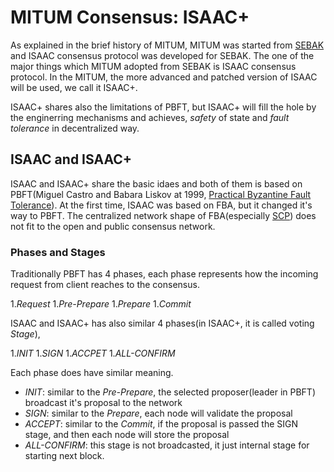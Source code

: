 # MITUM Consensus: ISAAC+

As explained in the brief history of MITUM, MITUM was started from [SEBAK](https://github.com/bosnet/sebak) and ISAAC consensus protocol was developed for SEBAK. The one of the major things which MITUM adopted from SEBAK is ISAAC consensus protocol. In the MITUM, the more advanced and patched version of ISAAC will be used, we call it ISAAC+.

ISAAC+ shares also the limitations of PBFT, but ISAAC+ will fill the hole by the enginerring mechanisms and achieves, *safety* of state and *fault tolerance* in decentralized way.

## ISAAC and ISAAC+

ISAAC and ISAAC+ share the basic idaes and both of them is based on PBFT(Miguel Castro and Babara Liskov at 1999, [Practical Byzantine Fault Tolerance](http://pmg.csail.mit.edu/papers/osdi99.pdf)). At the first time, ISAAC was based on FBA, but it changed it's way to PBFT. The centralized network shape of FBA(especially [SCP](https://www.stellar.org/papers/stellar-consensus-protocol.pdf)) does not fit to the open and public consensus network.

### Phases and Stages

Traditionally PBFT has 4 phases, each phase represents how the incoming request from client reaches to the consensus.

1.*Request*
1.*Pre-Prepare*
1.*Prepare*
1.*Commit*

ISAAC and ISAAC+ has also similar 4 phases(in ISAAC+, it is called voting *Stage*),

1.*INIT*
1.*SIGN*
1.*ACCPET*
1.*ALL-CONFIRM*

Each phase does have similar meaning.

* *INIT*: similar to the *Pre-Prepare*, the selected proposer(leader in PBFT) broadcast it's proposal to the network
* *SIGN*: similar to the *Prepare*, each node will validate the proposal
* *ACCEPT*: similar to the *Commit*, if the proposal is passed the SIGN stage, and then each node will store the proposal
* *ALL-CONFIRM*: this stage is not broadcasted, it just internal stage for starting next block.
